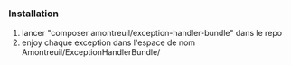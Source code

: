 ### Installation

1. lancer "composer amontreuil/exception-handler-bundle" dans le repo
2. enjoy chaque exception dans l'espace de nom Amontreuil/ExceptionHandlerBundle/
